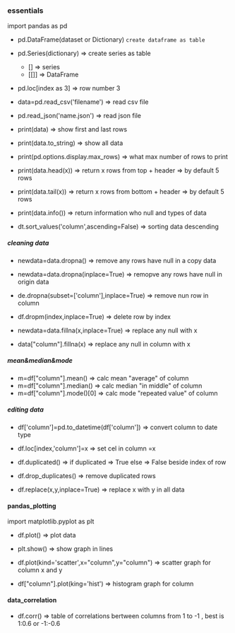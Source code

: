 ### essentials
import pandas as pd 

- pd.DataFrame(dataset or Dictionary) `create dataframe as table`

- pd.Series(dictionary) => create series as table

  - [] => series
  - [[]] => DataFrame 

- pd.loc[index as 3]  => row number 3

- data=pd.read_csv('filename') => read csv file
- pd.read_json('name.json') =>  read json file

- print(data) => show first and last rows
- print(data.to_string) => show all data

- print(pd.options.display.max_rows) => what max number of rows to print

- print(data.head(x)) =>  return x rows from top + header  =>   by default 5 rows
- print(data.tail(x)) =>  return x rows from bottom + header  =>  by default 5 rows

- print(data.info())  =>  return information who null and types of data

- dt.sort_values('column',ascending=False)  =>  sorting data descending
##### cleaning data

- newdata=data.dropna()  =>  remove any rows have null in a copy data
- newdata=data.dropna(inplace=True)  =>  remopve any rows have null in origin data
- de.dropna(subset=['column'],inplace=True)   =>  remove nun row in column
- df.dropm(index,inplace=True)   =>  delete row by index

- newdata=data.fillna(x,inplace=True)  =>  replace any null with x

- data["column"].fillna(x)  =>  replace any null in column with x

##### mean&median&mode
- m=df["column"].mean()  =>  calc mean "average" of column 
- m=df["column"].median()  =>  calc median "in middle" of column 
- m=df["column"].mode()[0]  =>  calc mode "repeated value" of column 

##### editing data
- df['column']=pd.to_datetime(df['column'])   =>  convert column to date type

- df.loc[index,'column']=x   =>  set cel in column =x

- df.duplicated()   =>  if duplicated => True else => False beside index of row
- df.drop_duplicates()   =>  remove duplicated rows

- df.replace(x,y,inplace=True)   =>  replace x with y in all data

#### pandas_plotting
import matplotlib.pyplot as plt

- df.plot()   =>  plot data
- plt.show()   =>   show graph in lines

- df.plot(kind='scatter',x="column",y="column")   =>   scatter graph for column x and y
- df["column"].plot(king='hist')   =>  histogram graph for column 

#### data_correlation

- df.corr()   =>  table of correlations bertween columns  from 1 to -1 , best is 1:0.6 or -1:-0.6
